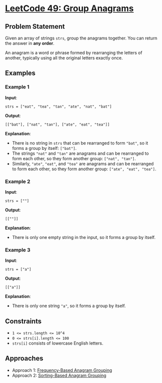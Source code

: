 # [LeetCode 49: Group Anagrams](https://leetcode.com/problems/group-anagrams/)

## Problem Statement

Given an array of strings `strs`, group the anagrams together. You can return the answer in **any order**.

An anagram is a word or phrase formed by rearranging the letters of another, typically using all the original letters exactly once.

## Examples

### Example 1

**Input**:

```plaintext
strs = ["eat", "tea", "tan", "ate", "nat", "bat"]
```

**Output**:

```plaintext
[["bat"], ["nat", "tan"], ["ate", "eat", "tea"]]
```

**Explanation**:

- There is no string in `strs` that can be rearranged to form `"bat"`, so it forms a group by itself: `["bat"]`.
- The strings `"nat"` and `"tan"` are anagrams and can be rearranged to form each other, so they form another group: `["nat", "tan"]`.
- Similarly, `"ate"`, `"eat"`, and `"tea"` are anagrams and can be rearranged to form each other, so they form another group: `["ate", "eat", "tea"]`.

### Example 2

**Input**:

```plaintext
strs = [""]
```

**Output**:

```plaintext
[[""]]
```

**Explanation**:

- There is only one empty string in the input, so it forms a group by itself.

### Example 3

**Input**:

```plaintext
strs = ["a"]
```

**Output**:

```plaintext
[["a"]]
```

**Explanation**:

- There is only one string `"a"`, so it forms a group by itself.

## Constraints

- `1 <= strs.length <= 10^4`
- `0 <= strs[i].length <= 100`
- `strs[i]` consists of lowercase English letters.

## Approaches

- Approach 1: [Frequency-Based Anagram Grouping](./solution_1/)
- Approach 2: [Sorting-Based Anagram Grouping](./solution_2/)
